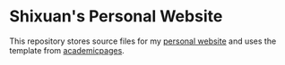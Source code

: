# Shixuan's Personal Website

This repository stores source files for my [personal website](https://shixuan-zhang.github.io) and uses the template from [academicpages](https://github.com/academicpages/academicpages.github.io).


